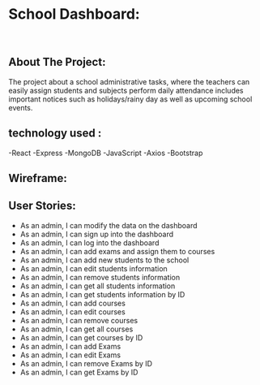 # School Dashboard:
​
## About The Project:
The project about a school administrative tasks, where the teachers can easily assign students and subjects perform daily attendance 
 includes important notices such as holidays/rainy day as well as upcoming school events.
​
## technology used :
-React
-Express
-MongoDB
-JavaScript 
-Axios 
-Bootstrap
## Wireframe:


## User Stories:
- As an admin, I can modify the data on the dashboard
- As an admin, I can sign up into the dashboard
- As an admin, I can log into the dashboard
- As an admin, I can add exams and assign them to courses
- As an admin, I can add new students to the school
- As an admin, I can edit students information
- As an admin, I can remove students information
- As an admin, I can get all students information
- As an admin, I can get students information by ID
- As an admin, I can add courses
- As an admin, I can edit courses
- As an admin, I can remove courses
- As an admin, I can get all courses
- As an admin, I can get courses by ID
- As an admin, I can add Exams
- As an admin, I can edit Exams
- As an admin, I can remove Exams by ID
- As an admin, I can get Exams by ID
​